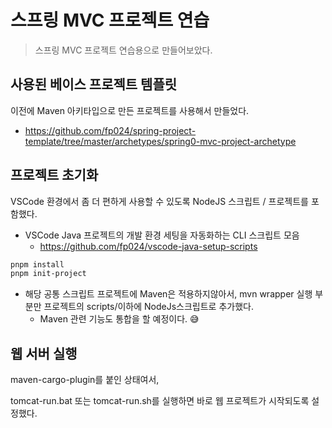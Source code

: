 # 스프링 MVC 프로젝트 연습

> 스프링 MVC 프로젝트 연습용으로 만들어보았다. 



## 사용된 베이스 프로젝트 템플릿

이전에 Maven 아키타입으로 만든 프로젝트를 사용해서 만들었다.

* https://github.com/fp024/spring-project-template/tree/master/archetypes/spring0-mvc-project-archetype



## 프로젝트 초기화

VSCode 환경에서 좀 더 편하게 사용할 수 있도록 NodeJS 스크립트 / 프로젝트를 포함했다.

* VSCode Java 프로젝트의 개발 환경 세팅을 자동화하는 CLI 스크립트 모음
  * https://github.com/fp024/vscode-java-setup-scripts

```bash
pnpm install
pnpm init-project
```

* 해당 공통 스크립트 프로젝트에 Maven은 적용하지않아서, mvn wrapper 실행 부분만 프로젝트의 scripts/이하에 NodeJs스크립트로 추가했다.
  * Maven 관련 기능도 통합을 할 예정이다. 😅



## 웹 서버 실행

maven-cargo-plugin를 붙인 상태여서, 

tomcat-run.bat 또는 tomcat-run.sh를 실행하면 바로 웹 프로젝트가 시작되도록 설정했다.


